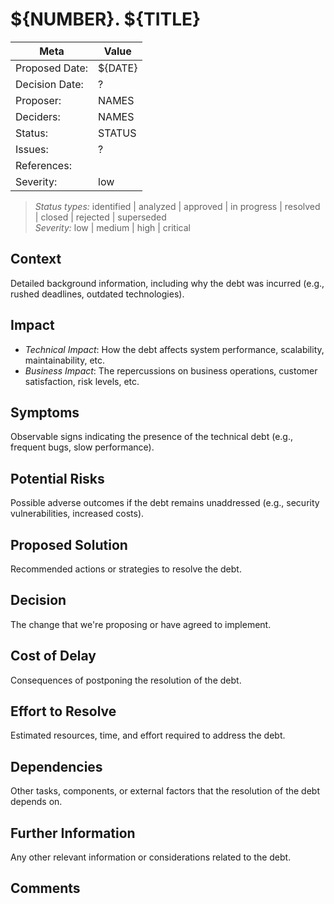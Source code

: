# ${NUMBER}. ${TITLE}

| Meta           | Value          |
|----------------|----------------|
| Proposed Date: | ${DATE}        |
| Decision Date: | ?              |
| Proposer:      | NAMES          |
| Deciders:      | NAMES          |
| Status:        | STATUS         |
| Issues:        | ?              |
| References:    |                |
| Severity:      | low            |

> *Status types:* identified | analyzed | approved | in progress | resolved | closed | rejected | superseded  
> *Severity:* low | medium | high | critical

## Context

Detailed background information, including why the debt was incurred (e.g., rushed deadlines, outdated technologies).

## Impact

- *Technical Impact*: How the debt affects system performance, scalability, maintainability, etc.
- *Business Impact*: The repercussions on business operations, customer satisfaction, risk levels, etc.

## Symptoms

Observable signs indicating the presence of the technical debt (e.g., frequent bugs, slow performance).

## Potential Risks

Possible adverse outcomes if the debt remains unaddressed (e.g., security vulnerabilities, increased costs).

## Proposed Solution

Recommended actions or strategies to resolve the debt.

## Decision

The change that we're proposing or have agreed to implement.

## Cost of Delay

Consequences of postponing the resolution of the debt.

## Effort to Resolve

Estimated resources, time, and effort required to address the debt.

## Dependencies

Other tasks, components, or external factors that the resolution of the debt depends on.

## Further Information

Any other relevant information or considerations related to the debt.

## Comments
